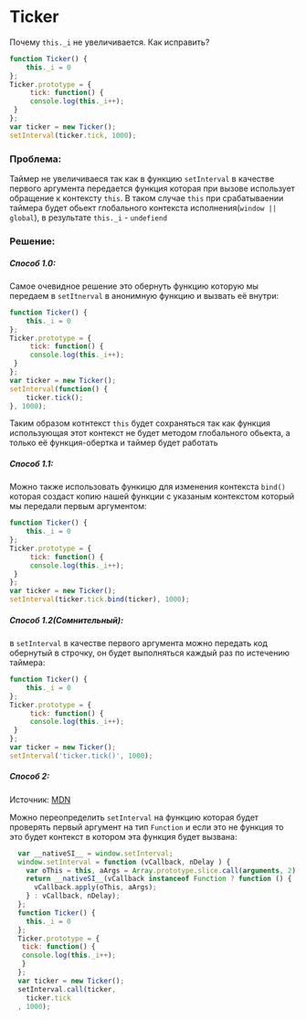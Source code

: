 # Ticker
Почему ```this._i``` не увеличивается. Как исправить?

```js
function Ticker() {
    this._i = 0
};
Ticker.prototype = {
     tick: function() {
     console.log(this._i++);
 }
};
var ticker = new Ticker();
setInterval(ticker.tick, 1000);
```

### Проблема:
Таймер не увеличиваеся так как в функцию ```setInterval``` в качестве первого аргумента передается функция которая при вызове использует обращение к контексту ```this```. В таком случае ```this``` при срабатываении таймера будет обьект глобального контекста исполнения(```window || global```), в результате ```this._i``` - ```undefiend```

### Решение:

##### Способ 1.0:
Самое очевидное решение это обернуть функцию которую мы передаем в ```setItnerval``` в анонимную функцию и вызвать её внутри: 

```js
function Ticker() {
    this._i = 0
};
Ticker.prototype = {
     tick: function() {
     console.log(this._i++);
 }
};
var ticker = new Ticker();
setInterval(function() {
    ticker.tick();
}, 1000);
```
Таким образом котнтекст ```this``` будет сохраняться так как функция использующая этот контекст не будет методом глобального обьекта, а только её функция-обертка и таймер будет работать

##### Способ 1.1:
Можно также использовать функицю для изменения контекста ```bind()``` которая создаст копию нашей функции с указаным контекстом который мы передали первым аргументом: 
```js
function Ticker() {
    this._i = 0
};
Ticker.prototype = {
     tick: function() {
     console.log(this._i++);
 }
};
var ticker = new Ticker();
setInterval(ticker.tick.bind(ticker), 1000);
```

##### Способ 1.2(Сомнительный):
в ```setInterval``` в качестве первого аргумента можно передать код обернутый в строчку, он будет выполняться каждый раз по истечению таймера:

```js
function Ticker() {
    this._i = 0
};
Ticker.prototype = {
     tick: function() {
     console.log(this._i++);
 }
};
var ticker = new Ticker();
setInterval('ticker.tick()', 1000);
```
##### Способ 2:
Источник: [MDN](https://developer.mozilla.org/en-US/docs/Web/API/WindowOrWorkerGlobalScope/setInterval)

Можно переопределить ```setInterval``` на функцию которая будет проверять первый аргумент на тип ```Function``` и если это не функция то это будет контекст в котором эта функция будет вызвана: 

```js
  var __nativeSI__ = window.setInterval;
  window.setInterval = function (vCallback, nDelay ) {
    var oThis = this, aArgs = Array.prototype.slice.call(arguments, 2);
    return __nativeSI__(vCallback instanceof Function ? function () {
      vCallback.apply(oThis, aArgs);
    } : vCallback, nDelay);
  };
  function Ticker() {
    this._i = 0
  };
  Ticker.prototype = {
   tick: function() {
   console.log(this._i++);
   }
  };
  var ticker = new Ticker();
  setInterval.call(ticker,
    ticker.tick
  , 1000);
```
